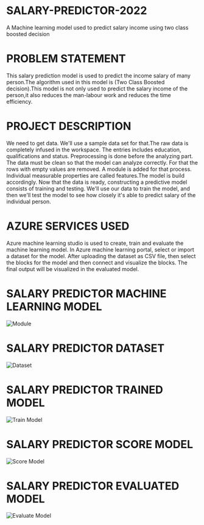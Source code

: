 # SALARY-PREDICTOR-2022
A Machine learning model used to predict salary income using two class boosted decision
# PROBLEM STATEMENT
This salary prediction model is used to predict the income salary of many person.The algorithm used in this model is (Two Class Boosted decision).This model is not only used to predict the salary income of the person,it also reduces the man-labour work and reduces the time efficiency.
# PROJECT DESCRIPTION
We need to get data. We'll use a sample data set for that.The raw data is completely infused in the workspace. The entries includes education, qualifications and status. Preprocessing is done before the analyzing part. The data must be clean so that the model can analyze correctly. For that the rows with empty values are removed. A module is added for that process. Individual measurable properties are called features.The model is build accordingly. Now that the data is ready, constructing a predictive model consists of training and testing. We'll use our data to train the model, and then we'll test the model to see how closely it's able to predict salary of the individual person.
# AZURE SERVICES USED
Azure machine learning studio is used to create, train and evaluate the machine learning model. In Azure machine learning portal, select or import a dataset for the model. After uploading the dataset as CSV file, then select the blocks for the model and then connect and visualize the blocks. The final output will be visualized in the evaluated model.
# SALARY PREDICTOR MACHINE LEARNING MODEL
![Module](https://user-images.githubusercontent.com/89576066/152300365-f5b97080-50f6-484d-ad63-652d9c743da9.PNG)
# SALARY PREDICTOR DATASET
![Dataset](https://user-images.githubusercontent.com/89576066/152300957-aca0209e-f848-427d-a187-2eea09dcdb88.PNG)
# SALARY PREDICTOR TRAINED MODEL
![Train Model](https://user-images.githubusercontent.com/89576066/152301090-26d7b702-7465-4b99-8394-11f88d3699bb.PNG)
# SALARY PREDICTOR SCORE MODEL
![Score Model](https://user-images.githubusercontent.com/89576066/152301300-5077bd3d-a5bf-4162-88d1-5c1ecea94033.PNG)
# SALARY PREDICTOR EVALUATED MODEL
![Evaluate Model](https://user-images.githubusercontent.com/89576066/152301424-e20b0ff2-276a-4507-bb8f-6c56df6c4d1c.PNG)
